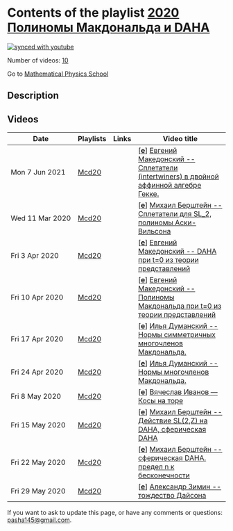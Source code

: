 # Contents of the playlist [2020 Полиномы Макдональда и DAHA](https://www.youtube.com/playlist?list=PLLGkFbxve673d4IimgKUDiIAIMTlcnpyf)

[![synced with youtube](https://img.shields.io/github/last-commit/mathphysschool/mathphysschool.github.io/autoupdate1?label=synced%20with%20youtube)](https://github.com/mathphysschool/mathphysschool.github.io/commits/autoupdate1)

Number of videos: [10](#videos)

Go to [Mathematical Physics School](../README.md)

## Description



## Videos

|Date|Playlists|Links|Video title|
|---|---|---|---|
| Mon&nbsp;7&nbsp;Jun&nbsp;2021 | [Mcd20](../playlists/Mcd20 "2020 Полиномы Макдональда и DAHA") |  | [[**e**](https://studio.youtube.com/video/gJkppS7EaH4/edit "Edit")] [Евгений Македонский -- Сплетатели (intertwiners) в двойной аффинной алгебре Гекке.](https://www.youtube.com/watch?v=gJkppS7EaH4&list=PLLGkFbxve673d4IimgKUDiIAIMTlcnpyf "Сплетатели (intertwiners) в двойной аффинной алгебре Гекке и их действие на полиномах Макдональда.") |
| Wed&nbsp;11&nbsp;Mar&nbsp;2020 | [Mcd20](../playlists/Mcd20 "2020 Полиномы Макдональда и DAHA") |  | [[**e**](https://studio.youtube.com/video/elnWytK1XgM/edit "Edit")] [Михаил Берштейн -- Сплетатели для SL&#95;2, полиномы Аски-Вильсона](https://www.youtube.com/watch?v=elnWytK1XgM&list=PLLGkFbxve673d4IimgKUDiIAIMTlcnpyf) |
| Fri&nbsp;3&nbsp;Apr&nbsp;2020 | [Mcd20](../playlists/Mcd20 "2020 Полиномы Макдональда и DAHA") |  | [[**e**](https://studio.youtube.com/video/eP6BSoTqUzs/edit "Edit")] [Евгений Македонский -- DAHA при t=0 из теории представлений](https://www.youtube.com/watch?v=eP6BSoTqUzs&list=PLLGkFbxve673d4IimgKUDiIAIMTlcnpyf) |
| Fri&nbsp;10&nbsp;Apr&nbsp;2020 | [Mcd20](../playlists/Mcd20 "2020 Полиномы Макдональда и DAHA") |  | [[**e**](https://studio.youtube.com/video/_S3qMBBeizY/edit "Edit")] [Евгений Македонский -- Полиномы Макдональда при t=0 из теории представлений](https://www.youtube.com/watch?v=_S3qMBBeizY&list=PLLGkFbxve673d4IimgKUDiIAIMTlcnpyf) |
| Fri&nbsp;17&nbsp;Apr&nbsp;2020 | [Mcd20](../playlists/Mcd20 "2020 Полиномы Макдональда и DAHA") |  | [[**e**](https://studio.youtube.com/video/CVy3lXIiF1M/edit "Edit")] [Илья Думанский -- Нормы симметричных многочленов Макдональда.](https://www.youtube.com/watch?v=CVy3lXIiF1M&list=PLLGkFbxve673d4IimgKUDiIAIMTlcnpyf) |
| Fri&nbsp;24&nbsp;Apr&nbsp;2020 | [Mcd20](../playlists/Mcd20 "2020 Полиномы Макдональда и DAHA") |  | [[**e**](https://studio.youtube.com/video/1OIS4Zpyna8/edit "Edit")] [Илья Думанский -- Нормы многочленов Макдональда.](https://www.youtube.com/watch?v=1OIS4Zpyna8&list=PLLGkFbxve673d4IimgKUDiIAIMTlcnpyf) |
| Fri&nbsp;8&nbsp;May&nbsp;2020 | [Mcd20](../playlists/Mcd20 "2020 Полиномы Макдональда и DAHA") |  | [[**e**](https://studio.youtube.com/video/AV8Gh1_Ngmk/edit "Edit")] [Вячеслав Иванов — Косы на торе](https://www.youtube.com/watch?v=AV8Gh1_Ngmk&list=PLLGkFbxve673d4IimgKUDiIAIMTlcnpyf) |
| Fri&nbsp;15&nbsp;May&nbsp;2020 | [Mcd20](../playlists/Mcd20 "2020 Полиномы Макдональда и DAHA") |  | [[**e**](https://studio.youtube.com/video/NSgEUYkS8VY/edit "Edit")] [Михаил Берштейн -- Действие SL(2,Z) на DAHA, сферическая DAHA](https://www.youtube.com/watch?v=NSgEUYkS8VY&list=PLLGkFbxve673d4IimgKUDiIAIMTlcnpyf) |
| Fri&nbsp;22&nbsp;May&nbsp;2020 | [Mcd20](../playlists/Mcd20 "2020 Полиномы Макдональда и DAHA") |  | [[**e**](https://studio.youtube.com/video/zTCZ647A98M/edit "Edit")] [Михаил Берштейн -- сферическая DAHA. предел n к бесконечности](https://www.youtube.com/watch?v=zTCZ647A98M&list=PLLGkFbxve673d4IimgKUDiIAIMTlcnpyf) |
| Fri&nbsp;29&nbsp;May&nbsp;2020 | [Mcd20](../playlists/Mcd20 "2020 Полиномы Макдональда и DAHA") |  | [[**e**](https://studio.youtube.com/video/pLZtgaASxpw/edit "Edit")] [Александр Зимин -- тождество Дайсона](https://www.youtube.com/watch?v=pLZtgaASxpw&list=PLLGkFbxve673d4IimgKUDiIAIMTlcnpyf) |


 If you want to ask to update this page, or have any comments or questions: <pasha145@gmail.com>.